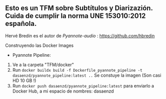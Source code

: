 ## Esto es un TFM sobre Subtítulos y Diarizazión. Cuida de cumplir la norma UNE 153010:2012  española.

Hervé Bredin es el autor de *Pyannote-audio* : https://github.com/hbredin

Construyendo las Docker Images
- Pyannote Pipeline:
1. Ve a la carpeta "TFM/docker"
2. Run `docker buildx build -f Dockerfile_pyannote_pipeline -t dasaenzd/pyannote_pipeline:latest ..`  Se constuye la imagen (Son casi HD 10 GB !)
3. Run `docker push dasaenzd/pyannote_pipeline:latest`   para enviarlo a Docker Hub, a mi espacio de nombres: dasaenzd